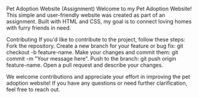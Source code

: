 Pet Adoption Website (Assignment)
Welcome to my Pet Adoption Website! This simple and user-friendly website was created as part of an assignment. Built with HTML and CSS, my goal is to connect loving homes with furry friends in need.

Contributing
If you'd like to contribute to the project, follow these steps:
Fork the repository.
Create a new branch for your feature or bug fix: git checkout -b feature-name.
Make your changes and commit them: git commit -m "Your message here".
Push to the branch: git push origin feature-name.
Open a pull request and describe your changes.

We welcome contributions and appreciate your effort in improving the pet adoption website!
If you have any questions or need further clarification, feel free to reach out.

